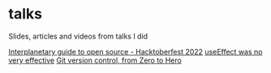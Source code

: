 # talks
Slides, articles and videos from talks I did

[Interplanetary guide to open source - Hacktoberfest 2022](https://404answernotfound.github.io/talks/interplanetary-guide-to-opensource-hacktoberfest-2022/slides/)
[useEffect was no very effective](https://404answernotfound.github.io/talks/useeffect-was-not-very-effective/slides/)
[Git version control, from Zero to Hero](https://404answernotfound.github.io/talks/git-version-control-zero-to-hero)
